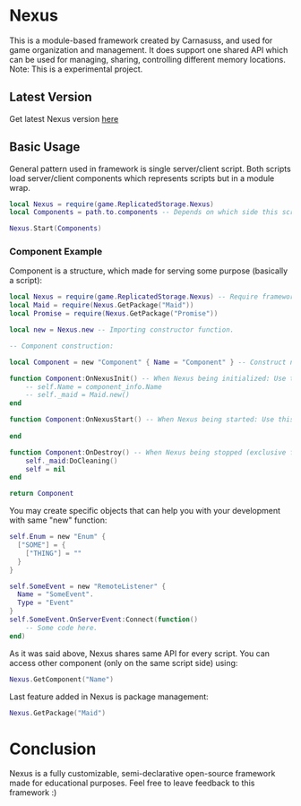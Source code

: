 # Nexus
This is a module-based framework created by Carnasuss, and used for game organization and management.
It does support one shared API which can be used for managing, sharing, controlling different memory locations.
Note: This is a experimental project.
## Latest Version
Get latest Nexus version [here](https://www.roblox.com/library/9843212996/Nexus)
## Basic Usage
General pattern used in framework is single server/client script. Both scripts load server/client components which represents scripts but in a module wrap.
```lua
local Nexus = require(game.ReplicatedStorage.Nexus)
local Components = path.to.components -- Depends on which side this script belongs

Nexus.Start(Components)
```
### Component Example
Component is a structure, which made for serving some purpose (basically a script):
```lua
local Nexus = require(game.ReplicatedStorage.Nexus) -- Require framework.
local Maid = require(Nexus.GetPackage("Maid"))
local Promise = require(Nexus.GetPackage("Promise"))

local new = Nexus.new -- Importing constructor function.

-- Component construction:

local Component = new "Component" { Name = "Component" } -- Construct new Component

function Component:OnNexusInit() -- When Nexus being initialized: Use this for creating events, constants, enums, e.t.c
    -- self.Name = component_info.Name
    -- self._maid = Maid.new()
end

function Component:OnNexusStart() -- When Nexus being started: Use this for describing game logic, math operations, e.t.c
	
end

function Component:OnDestroy() -- When Nexus being stopped (exclusive for client-side): Add tasks to self._maid for terminating memory leaks
    self._maid:DoCleaning()
    self = nil
end

return Component
```
You may create specific objects that can help you with your development with same "new" function:
```lua
self.Enum = new "Enum" {
  ["SOME"] = {
    ["THING"] = ""
  }
}
```
```lua
self.SomeEvent = new "RemoteListener" {
  Name = "SomeEvent".
  Type = "Event"
}
self.SomeEvent.OnServerEvent:Connect(function()
    -- Some code here.
end)
```
As it was said above, Nexus shares same API for every script.
You can access other component (only on the same script side) using: 
```lua
Nexus.GetComponent("Name")
```
Last feature added in Nexus is package management:
```lua
Nexus.GetPackage("Maid")
```
# Conclusion
Nexus is a fully customizable, semi-declarative open-source framework made for educational purposes.
Feel free to leave feedback to this framework :)
